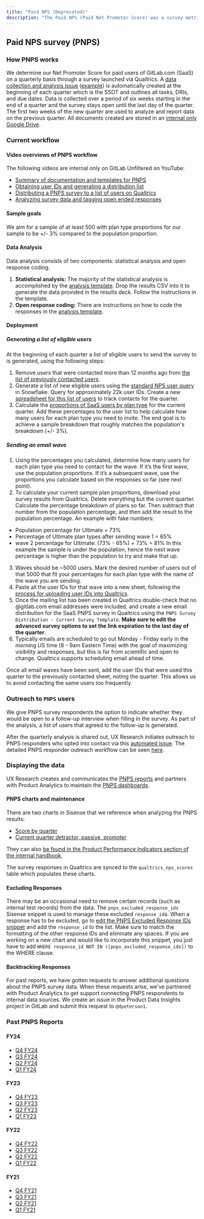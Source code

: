 ```yaml
---
title: "Paid NPS (Deprecated)"
description: "The Paid NPS (Paid Net Promoter Score) was a survey metric previously used by the Product Division to measure customer satisfaction. This survey has been deprecated as of FY24 Q4 and replaced by the Customer Satisfaction (CSAT) survey."
---
```


## Paid NPS survey (PNPS)

### How PNPS works

We determine our Net Promoter Score for paid users of GitLab.com (SaaS) on a quarterly basis through a survey launched via Qualtrics. A [data collection and analysis issue](https://gitlab.com/gitlab-com/Product/-/blob/main/.gitlab/issue_templates/ProdOps-PNPS-Collection-Analysis.md) ([example](https://gitlab.com/gitlab-com/Product/-/issues/5025)) is automatically created at the beginning of each quarter which is the SSOT and outlines all tasks, DRIs, and due dates. Data is collected over a period of six weeks starting in the end of a quarter and the survey stays open until the last day of the quarter. The first two weeks of the new quarter are used to analyze and report data on the previous quarter. All documents created are stored in an [internal only Google Drive](https://drive.google.com/drive/folders/1KT5qpJVWFWY_3eVqQzK8tw7ktEKhyDPn).

### Current workflow

#### Video overviews of PNPS workflow

The following videos are internal only on GitLab Unfiltered on YouTube:

- [Summary of documentation and templates for PNPS](https://www.youtube.com/watch?v=snb6G3qqZbc)
- [Obtaining user IDs and generating a distribution list](https://www.youtube.com/watch?v=408jgKiwy5Q)
- [Distributing a PNPS survey to a list of users on Qualtrics](https://www.youtube.com/watch?v=at12BAuS_wM)
- [Analyzing survey data and tagging open ended responses](https://www.youtube.com/watch?v=tyRfUy9-vLQ)

#### Sample goals

We aim for a sample of at least 500 with plan type proportions for our sample to be +/- 3% compared to the population proportion.

#### Data Analysis

Data analysis consists of two components: statistical analysis and open response coding.

1. **Statistical analysis:** The majority of the statistical analysis is accomplished by the [analysis template](https://docs.google.com/spreadsheets/d/1Ay8eTQIArnIXRzWmSllNNFEC-7OThfqKHNOBAfQO_KU/edit?usp=sharing). Drop the results CSV into it to generate the data provided in the results deck. Follow the instructions in the template.
2. **Open response coding:** There are instructions on how to code the responses in the [analysis template](https://docs.google.com/spreadsheets/d/1Ay8eTQIArnIXRzWmSllNNFEC-7OThfqKHNOBAfQO_KU/edit?usp=sharing).

#### Deployment

##### Generating a list of eligible users

At the beginning of each quarter a list of eligible users to send the survey to is generated, using the following steps:

1. Remove users that were contacted more than 12 months ago from [the list of previously contacted users](https://docs.google.com/spreadsheets/d/1Q9xOh5L9QJGdW9tq89rcADvo5jozRxdo7KiO2z0HLAU/edit#gid=0).
2. Generate a list of new eligible users using the [standard NPS user query](https://drive.google.com/file/d/1Qp2ux6s0pihJdWQeeOC5f_NN8yFNcKgA/view?usp=sharing) in Snowflake. Query for approximately 22k user IDs. Create a new [spreadsheet for this list of users](https://docs.google.com/spreadsheets/d/1AbtFF__3-1cKn4WuAiBLBjyAUvMg1uDlfF12rCkrVds/edit?usp=sharing) to track contacts for the quarter.
3. Calculate the [proportions of SaaS users by plan type](https://10az.online.tableau.com/#/site/gitlab/views/DraftTDLicensedUsersbyProductRatePlanName/TDLicensedUsersbyProductRatePlanName?:iid=1) for the current quarter. Add these percentages to the user list to help calculate how many users for each plan type you need to invite. The end goal is to achieve a sample breakdown that roughly matches the population's breakdown (+/- 3%).

##### Sending an email wave

1. Using the percentages you calculated, determine how many users for each plan type you need to contact for the wave. If it’s the first wave, use the population proportions. If it’s a subsequent wave, use the proportions you calculate based on the responses so far (see next point).
2. To calculate your current sample plan proportions, download your survey results from Qualtrics. Delete everything but the current quarter. Calculate the percentage breakdown of plans so far. Then subtract that number from the population percentage, and then add the result to the population percentage.
An example with fake numbers:

- Population percentage for Ultimate = 73%
- Percentage of Ultimate plan types after sending wave 1 = 65%
- wave 2 percentage for Ultimate: (73% - 65%) + 73% = 81%
In this example the sample is under the population, hence the next wave percentage is higher than the population to try and make that up.

3. Waves should be ~5000 users. Mark the desired number of users out of that 5000 that fit your percentages for each plan type with the name of the wave you are sending.
4. Paste all the user IDs for that wave into a new sheet, following the [process for uploading user IDs into Qualtrics](/handbook/engineering/ux/qualtrics/#distributing-your-survey-to-gitlabcom-users).
5. Once the mailing list has been created in Qualtrics double-check that no @gitlab.com email addresses were included, and create a new email distribution for the SaaS PNPS survey in Qualtrics using the `PNPS Survey Distribution - Current Survey Template`. **Make sure to edit the advanced survey options to set the link expiration to the last day of the quarter**.
6. Typically emails are scheduled to go out Monday - Friday early in the morning US time (8 - 9am Eastern Time) with the goal of maximizing visibility and responses, but this is far from scientific and open to change. Qualtrics supports scheduling email ahead of time.

Once all email waves have been sent, add the user IDs that were used this quarter to the previously contacted sheet, noting the quarter. This allows us to avoid contacting the same users too frequently.

### Outreach to `PNPS` users

We give PNPS survey respondents the option to indicate whether they would be open to a follow-up interview when filling in the survey. As part of the analysis, a list of users that agreed to the follow-up is generated.

After the quarterly analysis is shared out, UX Research initiates outreach to PNPS responders who opted into contact via this [automated issue](https://gitlab.com/gitlab-com/Product/-/blob/main/.gitlab/issue_templates/ProdOps-PNPS-Responder-Outreach.md). The detailed PNPS responder outreach workflow can be seen [here](/handbook/product/product-processes/#pnps-responder-outreach).

### Displaying the data

UX Research creates and communicates the [PNPS reports](/handbook/product/ux/performance-indicators/paid-nps/#past-pnps-reports) and partners with Product Analytics to maintain the [PNPS dashboards](https://internal.gitlab.com/handbook/company/performance-indicators/product/#paid-net-promoter-score-pnps).

#### PNPS charts and maintenance

There are two charts in Sisense that we reference when analyzing the PNPS results:

- [Score by quarter](https://app.periscopedata.com/app/gitlab/1050043/PNPS-Dashboard?widget=14974938)
- [Current quarter detractor, passive, promoter](https://app.periscopedata.com/app/gitlab/1050043/PNPS-Dashboard?widget=14974956)

They can also [be found in the Product Performance Indicators section of the internal handbook](https://internal.gitlab.com/handbook/company/performance-indicators/product/#paid-net-promoter-score-pnps).

The survey responses in Qualtrics are synced to the `qualtrics_nps_scores` table which populates these charts.

#### Excluding Responses

There may be an occasional need to remove certain records (such as internal test records) from the data. The `pnps_excluded_response_ids` Sisense snippet is used to manage these excluded `response_id`s. When a response has to be excluded, go to [edit the PNPS Excluded Response IDs snippet](https://app.periscopedata.com/app/gitlab/snippet/pnps_excluded_response_ids/558761ad2812415aab07b2efafe46ff5/edit) and add the `response_id` to the list. Make sure to match the formatting of the other response IDs and eliminate any spaces. If you are working on a new chart and would like to incorporate this snippet, you just have to add `WHERE response_id NOT IN ([pnps_excluded_response_ids])` to the WHERE clause.

#### Backtracking Responses

For past reports, we have gotten requests to answer additional questions about the PNPS survey data. When these requests arise, we've partnered with Product Analytics to get support connecting PNPS respondents to internal data sources. We create an issue in the Product Data Insights project in GitLab and submit this  request to `@dpeterson1`.

### Past PNPS Reports

#### FY24

- [Q4 FY24](https://docs.google.com/presentation/d/16Pp-0luW72Yi2GnDvzVLqxwSKlUo5zjqzvLDXpZDaas/edit#slide=id.g2313fc6cf8e_0_0)
- [Q3 FY24](https://docs.google.com/presentation/d/1-ku4U2NUZAQrSCSeH2mvZVaTkKajFa012uFSlLMKgvw/edit#slide=id.g2313fc6cf8e_0_0)
- [Q2 FY24](https://docs.google.com/presentation/d/1zAYvC2tehCsbTQ3WrED6q2jbg84-nv4NTj93VE0Eh6o/edit#slide=id.g2313fc6cf8e_0_0)
- [Q1 FY24](https://docs.google.com/presentation/d/1s3uVhZSdo5An0z3utSgrLdCiFLO-2H59WDyqSbhvGkM/edit#slide=id.g59bfc474c5_2_145)

#### FY23

- [Q4 FY23](https://docs.google.com/presentation/d/1uEGRYIR2fPpzsgTVrn1fXx-nv7BoFK_6Zjps_cc2sFE/edit#slide=id.g59bfc474c5_2_145)
- [Q3 FY23](https://docs.google.com/presentation/d/1vcEAEbWPolfS85NLzklBmlebcvykXOmEhR_qK63W-Fg/edit#slide=id.g59bfc474c5_2_145)
- [Q2 FY23](https://docs.google.com/presentation/d/13pkZne6go_mjLFr-azLdcufHHpf17wN_u-ubRhHiUco/edit#slide=id.g59bfc474c5_2_145)
- [Q1 FY23](https://docs.google.com/presentation/d/1z2odj2PhtsjxOnVhbxp6svAd5nBhHZ4TsDWZ_YmQOaQ/edit#slide=id.g59bfc474c5_2_145)

#### FY22

- [Q4 FY22](https://docs.google.com/presentation/d/1B_vQTZcQcDK0y81X7l7XgnbOUfN86MDR4z2QKAcAeEo/edit#slide=id.g59bfc474c5_2_145)
- [Q3 FY22](https://docs.google.com/presentation/d/1Ra_DuI5Uq6aCwDY-pr64qiwT8Oeoz4TWQq9Ag12FgOA/edit#slide=id.g59bfc474c5_2_145)
- [Q2 FY22](https://docs.google.com/presentation/d/1RoGZuDMSnC6c8DYu-_4ugOuRAOqrmm338mWwzp5_tSc/edit#slide=id.g59bfc474c5_2_145)
- [Q1 FY22](https://docs.google.com/presentation/d/14wBTy7mLd4qAOrsy36h7HjEWPXHxmYxK8c3l4Xw7hkM/edit#slide=id.g59bfc474c5_2_145)

#### FY21

- [Q4 FY21](https://docs.google.com/presentation/d/1BYh0gg8ogmmW8_hwmvi30Yr3Wh5aIXEa_M8RHrQ5ciw/edit#slide=id.g59bfc474c5_2_145)
- [Q3 FY21](https://docs.google.com/presentation/d/1bXM7hGlV_INTJrzObO_4VlIj1zkfYn6JIqvOCjHJHZo/edit#slide=id.g59bfc474c5_2_145)
- [Q2 FY21](https://docs.google.com/presentation/d/1hi0opmahxsv_FLVtSj6m4zMFmXWK0YfJxHq7wUqO-Zs/edit#slide=id.g59bfc474c5_2_145)
- [Q1 FY21](https://docs.google.com/presentation/d/1AqlpFl_3jUPyGHqCp9ZRy2NFOf-AyT-WhF-8JoIzgCk/edit#slide=id.g59bfc474c5_2_145)
